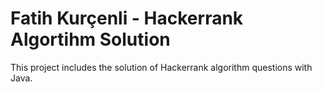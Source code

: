 # Fatih Kurçenli - Hackerrank Algortihm Solution


This project includes the solution of Hackerrank algorithm questions with Java.

